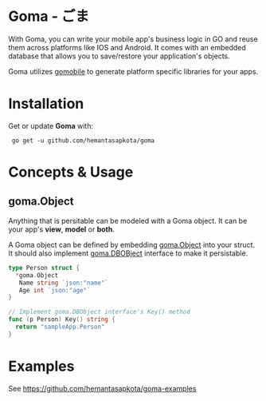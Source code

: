 # Goma - ごま #

With Goma, you can write your mobile app's business logic in GO and reuse them across platforms like IOS and Android. It comes with an embedded database that allows you to save/restore your application's objects.

Goma utilizes [gomobile](https://godoc.org/golang.org/x/mobile/cmd/gomobile) to generate platform specific libraries for your apps.

# Installation

Get or update **Goma** with:

` go get -u github.com/hemantasapkota/goma`

# Concepts & Usage

## goma.Object ##

Anything that is persitable can be modeled with a Goma object. It can be your app's **view**, **model** or **both**.

A Goma object can be defined by embedding [goma.Object](object.go) into your struct. It should also implement [goma.DBOBject](object.go) interface to make it persistable.

```go
type Person struct {
  *goma.Object
   Name string `json:"name"`
   Age int `json:"age"`
}

// Implement goma.DBObject interface's Key() method
func (p Person) Key() string {
  return "sampleApp.Person"
}
```

# Examples

See https://github.com/hemantasapkota/goma-examples
